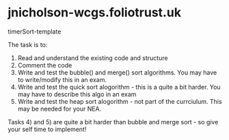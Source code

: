 # jnicholson-wcgs.foliotrust.uk
timerSort-template

The task is to:

1) Read and understand the existing code and structure
2) Comment the  code
3) Write and test the bubble() and merge() sort algorithms. 
   You may have to write/modify this in an exam.
4) Write and test the quick sort alogorithm - this is a quite a bit harder. 
   You may have to describe this algo in an exam
5) Write and test the heap sort alogorithm - not part of the currciulum.
   This may be needed for your NEA.
   
Tasks 4) and 5) are quite a bit harder than bubble and merge sort - so give your self time to implement!
